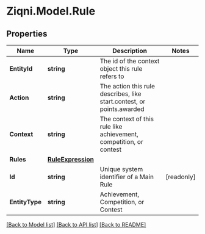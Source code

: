 
# Ziqni.Model.Rule

## Properties

Name | Type | Description | Notes
------------ | ------------- | ------------- | -------------
**EntityId** | **string** | The id of the context object this rule refers to | 
**Action** | **string** | The action this rule describes, like start.contest, or points.awarded | 
**Context** | **string** | The context of this rule like achievement, competition, or contest  | 
**Rules** | [**RuleExpression**](RuleExpression.md) |  | 
**Id** | **string** | Unique system identifier of a Main Rule | [readonly] 
**EntityType** | **string** | Achievement, Competition, or Contest  | 

[[Back to Model list]](../README.md#documentation-for-models)
[[Back to API list]](../README.md#documentation-for-api-endpoints)
[[Back to README]](../README.md)

